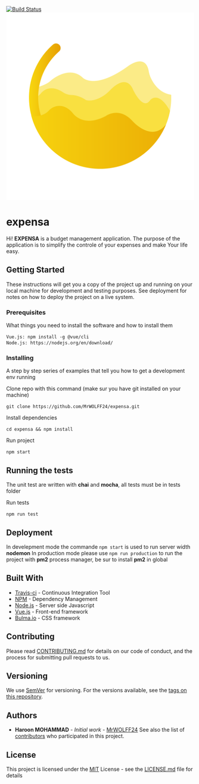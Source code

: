 [![Build Status](https://travis-ci.com/MrWOLFF24/expensa.svg?branch=master)](https://travis-ci.com/MrWOLFF24/expensa) ![Alt text](./public/assets/images/favicon.ico?raw=true "Title")
# expensa

Hi! **EXPENSA** is a budget management application. The purpose of the application is to simplify the controle of your expenses and make Your life easy.

## Getting Started
These instructions will get you a copy of the project up and running on your local machine for development and testing purposes. See deployment for notes on how to deploy the project on a live system.

### Prerequisites
What things you need to install the software and how to install them
```
Vue.js: npm install -g @vue/cli
Node.js: https://nodejs.org/en/download/
```

### Installing
A step by step series of examples that tell you how to get a development env running

Clone repo with this command (make sur you have git installed on your machine)
```
git clone https://github.com/MrWOLFF24/expensa.git
```
Install dependencies
```
cd expensa && npm install
```
Run project
```
npm start
```

## Running the tests
The unit test are written with **chai** and **mocha**, all tests must be in tests folder

Run tests
```
npm run test
```

## Deployment
In develepment mode the commande ``` npm start ``` is used to run server width **nodemon**
In production mode please use ``` npm run production ``` to run the project with **pm2** process manager, be sur to install **pm2** in global

## Built With
- [Travis-ci](https://travis-ci.com/) - Continuous Integration Tool
- [NPM](https://www.npmjs.com/) - Dependency Management
- [Node.js](https://nodejs.org/en/) - Server side Javascript
- [Vue.js](https://cli.vuejs.org) - Front-end framework
- [Bulma.io](https://bulma.io/) - CSS framework

## Contributing
Please read [CONTRIBUTING.md](https://gist.github.com/PurpleBooth/b24679402957c63ec426) for details on our code of conduct, and the process for submitting pull requests to us.

## Versioning
We use [SemVer](http://semver.org/) for versioning. For the versions available, see the [tags on this repository](https://github.com/MrWOLFF24/expensa/tags).

## Authors
- **Haroon MOHAMMAD** - _Initial work_ - [MrWOLFF24](https://github.com/MrWOLFF24)
See also the list of [contributors](https://github.com/MrWOLFF24/expensa/contributors) who participated in this project.

## License
This project is licensed under the [MIT](https://opensource.org/licenses/mit-license.php) License - see the [LICENSE.md](LICENSE.md) file for details
